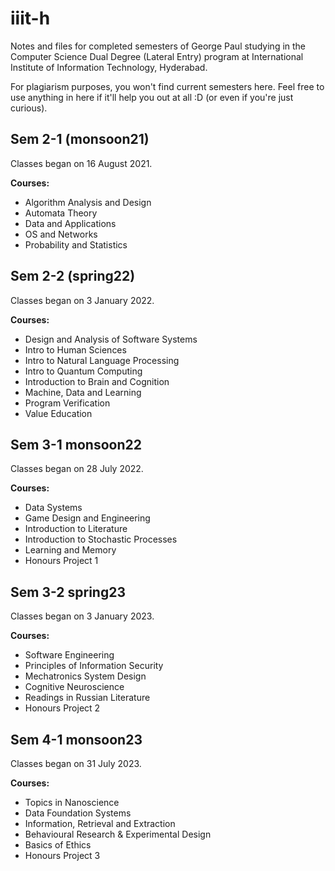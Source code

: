 # iiit-h
Notes and files for completed semesters of George Paul studying  in the Computer Science Dual Degree (Lateral Entry) program at  International Institute of Information Technology, Hyderabad. 

For plagiarism purposes, you won't find current semesters here. Feel free to use anything in here if it'll help you out at all :D (or even if you're just curious).



## Sem 2-1 (monsoon21)

Classes began on 16 August 2021.

**Courses:**

- Algorithm Analysis and Design
- Automata Theory
- Data and Applications
- OS and Networks
- Probability and Statistics

## Sem 2-2 (spring22)

Classes began on 3 January 2022.

**Courses:**

- Design and Analysis of Software Systems
- Intro to Human Sciences
- Intro to Natural Language Processing
- Intro to Quantum Computing
- Introduction to Brain and Cognition
- Machine, Data and Learning
- Program Verification
- Value Education

## Sem 3-1 monsoon22

Classes began on 28 July 2022.

**Courses:**

- Data Systems
- Game Design and Engineering
- Introduction to Literature
- Introduction to Stochastic Processes
- Learning and Memory
- Honours Project 1

## Sem 3-2 spring23

Classes began on 3 January 2023.

**Courses:**

- Software Engineering
- Principles of Information Security
- Mechatronics System Design
- Cognitive Neuroscience
- Readings in Russian Literature
- Honours Project 2

## Sem 4-1 monsoon23

Classes began on 31 July 2023.

**Courses:**

- Topics in Nanoscience
- Data Foundation Systems
- Information, Retrieval and Extraction
- Behavioural Research &  Experimental Design
- Basics of Ethics
- Honours Project 3
